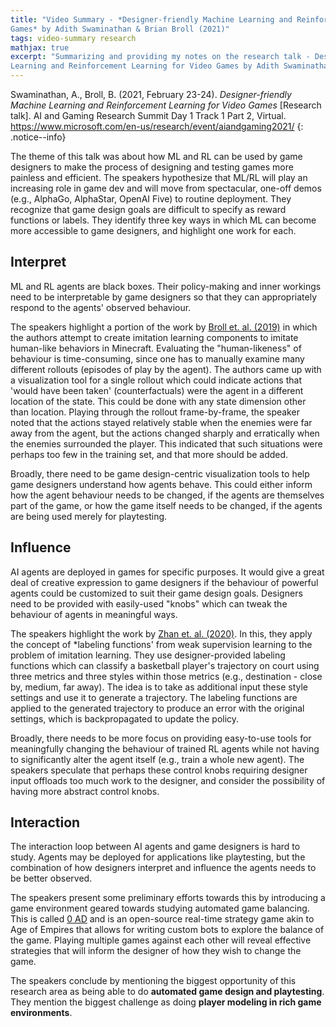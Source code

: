 ```yaml
---
title: "Video Summary - *Designer-friendly Machine Learning and Reinforcement Learning for Video
Games* by Adith Swaminathan & Brian Broll (2021)"
tags: video-summary research
mathjax: true
excerpt: "Summarizing and providing my notes on the research talk - Designer-friendly Machine 
Learning and Reinforcement Learning for Video Games by Adith Swaminathan & Brian Broll (2021)"
---
```


Swaminathan, A., Broll, B. (2021, February 23-24). *Designer-friendly Machine Learning and
Reinforcement Learning for Video Games* [Research talk]. AI and Gaming Research Summit Day
1 Track 1 Part 2, Virtual. <https://www.microsoft.com/en-us/research/event/aiandgaming2021/>
[<i class="fab fa-youtube"></i>](https://youtu.be/rVvfJ1u5zDU)
{: .notice--info}

The theme of this talk was about how ML and RL can be used by game designers to make the process of
designing and testing games more painless and efficient. The speakers hypothesize that ML/RL will
play an increasing role in game dev and will move from spectacular, one-off demos (e.g., AlphaGo,
AlphaStar, OpenAI Five) to routine deployment. They recognize that game design goals are difficult
to specify as reward functions or labels. They identify three key ways in which ML can become more
accessible to game designers, and highlight one work for each.

## Interpret

ML and RL agents are black boxes. Their policy-making and inner workings need to be interpretable by
game designers so that they can appropriately respond to the agents' observed behaviour. 

The speakers highlight a portion of the work by [Broll et. al. (2019)](https://sites.google.com/view/customizing-scripted-agents/home)
in which the authors attempt to create imitation learning components to imitate human-like behaviors in
Minecraft. Evaluating the "human-likeness" of behaviour is time-consuming, since one has to manually
examine many different rollouts (episodes of play by the agent). The authors came up with a
visualization tool for a single rollout which could indicate actions that 'would have been taken'
(counterfactuals) were the agent in a different location of the state. This could be done with any
state dimension other than location. Playing through the rollout frame-by-frame, the speaker noted
that the actions stayed relatively stable when the enemies were far away from the agent, but the
actions changed sharply and erratically when the enemies surrounded the player. This indicated that
such situations were perhaps too few in the training set, and that more should be added.

Broadly, there need to be game design-centric visualization tools to help game designers
understand how agents behave. This could either inform how the agent behaviour needs to be changed,
if the agents are themselves part of the game, or how the game itself needs to be changed, if the
agents are being used merely for playtesting.

## Influence

AI agents are deployed in games for specific purposes. It would give a great deal of creative
expression to game designers if the behaviour of powerful agents could be customized to suit their
game design goals. Designers need to be provided with easily-used "knobs" which can tweak the
behaviour of agents in meaningful ways.

The speakers highlight the work by [Zhan et. al. (2020)](http://basketball-ai.com/). In this, they
apply the concept of *labeling functions' from weak supervision learning to the problem of imitation
learning. They use designer-provided labeling functions which can classify a basketball player's
trajectory on court using three metrics and three styles within those metrics (e.g., destination -
close by, medium, far away). The idea is to take as additional input these style settings and use it
to generate a trajectory. The labeling functions are applied to the generated trajectory to produce
an error with the original settings, which is backpropagated to update the policy.

Broadly, there needs to be more focus on providing easy-to-use tools for meaningfully changing the
behaviour of trained RL agents while not having to significantly alter the agent itself (e.g., train
a whole new agent). The speakers speculate that perhaps these control knobs requiring designer input
offloads too much work to the designer, and consider the possibility of having more abstract control
knobs.

## Interaction

The interaction loop between AI agents and game designers is hard to study. Agents may be deployed
for applications like playtesting, but the combination of how designers interpret and influence the
agents needs to be better observed.

The speakers present some preliminary efforts towards this by introducing a game environment geared
towards studying automated game balancing. This is called [0 AD](https://github.com/brollb/game-balancing-example-0ad)
and is an open-source real-time strategy game akin to Age of Empires that allows for writing custom
bots to explore the balance of the game. Playing multiple games against each other will reveal
effective strategies that will inform the designer of how they wish to change the game.

The speakers conclude by mentioning the biggest opportunity of this research area as being able to
do **automated game design and playtesting**. They mention the biggest challenge as doing
**player modeling in rich game environments**.

